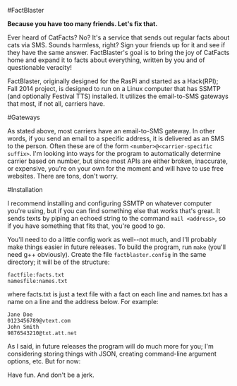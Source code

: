 #FactBlaster

**Because you have too many friends.  Let's fix that.**

Ever heard of CatFacts?  No?  It's a service that sends out regular facts about cats via SMS.  Sounds harmless, right?  Sign your friends up for it and see if they have the same answer.  FactBlaster's goal is to bring the joy of CatFacts home and expand it to facts about everything, written by you and of questionable veracity!

FactBlaster, originally designed for the RasPi and started as a Hack(RPI); Fall 2014 project, is designed to run on a Linux computer that has SSMTP (and optionally Festival TTS) installed.  It utilizes the email-to-SMS gateways that most, if not all, carriers have.

#Gateways

As stated above, most carriers have an email-to-SMS gateway.  In other words, if you send an email to a specific address, it is delivered as an SMS to the person.  Often these are of the form `<number>@<carrier-specific suffix>`.  I'm looking into ways for the program to automatically determine carrier based on number, but since most APIs are either broken, inaccurate, or expensive, you're on your own for the moment and will have to use free websites.  There are tons, don't worry.

#Installation

I recommend installing and configuring SSMTP on whatever computer you're using, but if you can find something else that works that's great.  It sends texts by piping an echoed string to the command `mail <address>`, so if you have something that fits that, you're good to go.

You'll need to do a little config work as well--not much, and I'll probably make things easier in future releases.  To build the program, run `make` (you'll need g++ obviously).  Create the file `factblaster.config` in the same directory; it will be of the structure:
```
factfile:facts.txt
namesfile:names.txt
```

where facts.txt is just a text file with a fact on each line and names.txt has a name on a line and the address below.  For example:

```
Jane Doe
0123456789@vtext.com
John Smith
9876543210@txt.att.net
```
As I said, in future releases the program will do much more for you; I'm considering storing things with JSON, creating command-line argument options, etc.  But for now:

Have fun.  And don't be a jerk.

